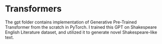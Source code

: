# Transformers

The gpt folder contains implementation of Generative Pre-Trained Transformer from the scratch in PyTorch. I trained this GPT on Shakespeare English Literature dataset, and utilized it to generate novel Shakespeare-like text.
